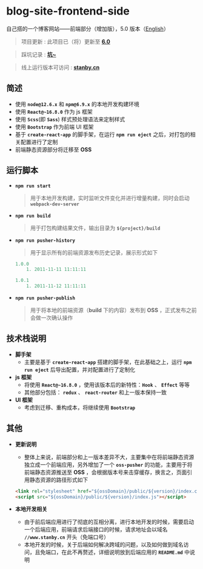 # blog-site-frontend-side
自己搭的一个博客网站——前端部分（增加版），5.0 版本（[English](https://github.com/MonkingStand/blog-site-frontend-side)）

> 项目更新 : 此项目已（将）更新至 **[6.0](https://github.com/MonkingStand/nextjs-blog-site/blob/master/README.zh.md)**

> 踩坑记录 : **[坑~](https://github.com/MonkingStand/blog-site-frontend-side/blob/master/ISSUE.md)**

> 线上运行版本可访问 : **[stanby.cn](http://www.stanby.cn)**

## 简述
*   使用 **`node@12.6.x`** 和 **`npm@6.9.x`** 的本地开发构建环境
*   使用 **`React@~16.8.0`** 作为 js 框架
*   使用 **`Scss`**(即 **`Sass`**) 样式预处理语法来定制样式
*   使用 **`Bootstrap`** 作为前端 UI 框架
*   基于 **`create-react-app`** 的脚手架，在运行 **`npm run eject`** 之后，对打包的相关配置进行了定制
*   前端静态资源部分将迁移至 **OSS**

## 运行脚本
*   **`npm run start`**
    >   用于本地开发构建，实时监听文件变化并进行增量构建，同时会启动 **`webpack-dev-server`**
*   **`npm run build`**
    >   用于打包构建结果文件，输出目录为 **`${project}/build`**
*   **`npm run pusher-history`**
    >   用于显示所有的前端资源发布历史记录，展示形式如下
    ```javascript
    1.0.0
        1. 2011-11-11 11:11:11

    1.0.1
        1. 2011-11-12 11:11:11
    ```

*   **`npm run pusher-publish`**
    >   用于将本地的前端资源（**build** 下的内容）发布到 **OSS** ，正式发布之前会做一次确认操作

## 技术栈说明
*   **脚手架**
    *   主要是基于 **`create-react-app`** 搭建的脚手架，在此基础之上，运行 **`npm run eject`** 后导出配置，并对配置进行了定制化
*   **js 框架**
    *   将使用 **`React@~16.8.0`** ，使用该版本后的新特性：**`Hook`** 、 **`Effect`** 等等
    *   其他部分包括： **`redux`** 、 **`react-router`** 和上一版本保持一致
*   **UI 框架**
    *   考虑到迁移、重构成本，将继续使用 **`Bootstrap`**

## 其他
*   **更新说明**
    *   整体上来说，前端部分和上一版本差异不大，主要集中在将前端静态资源独立成一个前端应用，另外增加了一个 **`oss-pusher`** 的功能，主要用于将前端静态资源推送至 **OSS** ，会根据版本号来击穿缓存，换言之，页面引用静态资源的路径形式如下

    ```html
    <link rel="stylesheet" href="${ossDomain}/public/${version}/index.css">
    <script src="${ossDomain}/public/${version}/index.js"></script>
    ```
*   **本地开发相关**
    *   由于前后端应用进行了彻底的互相分离，进行本地开发的时候，需要启动一个后端应用，前端请求后端接口的时候，请求地址会以域名 **`//www.stanby.cn`** 开头（免端口号）
    *   本地开发的时候，关于后端如何解决跨域的问题，以及如何做到域名访问，且免端口，在此不再赘述，详细说明放到后端应用的 **`README.md`** 中说明